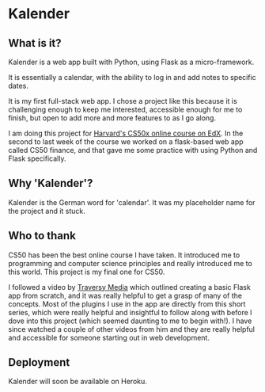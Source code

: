 # Kalender

## What is it?

Kalender is a web app built with Python, using Flask as a micro-framework.

It is essentially a calendar, with the ability to log in and add notes to specific dates.

It is my first full-stack web app. I chose a project like this because it is challenging enough to keep me interested, accessible enough for me to finish, but open to add more and more features to as I go along.

I am doing this project for [Harvard's CS50x online course on EdX](https://www.edx.org/course/cs50s-introduction-computer-science-harvardx-cs50x). In the second to last week of the course we worked on a flask-based web app called CS50 finance, and that gave me some practice with using Python and Flask specifically.

## Why 'Kalender'?

Kalender is the German word for 'calendar'. It was my placeholder name for the project and it stuck.

## Who to thank

CS50 has been the best online course I have taken. It introduced me to programming and computer science principles and really introduced me to this world. This project is my final one for CS50.

I followed a video by [Traversy Media](https://www.youtube.com/channel/UC29ju8bIPH5as8OGnQzwJyA) which outlined creating a basic Flask app from scratch, and it was really helpful to get a grasp of many of the concepts. Most of the plugins I use in the app are directly from this short series, which were really helpful and insightful to follow along with before I dove into this project (which seemed daunting to me to begin with!). I have since watched a couple of other videos from him and they are really helpful and accessible for someone starting out in web development.

## Deployment

Kalender will soon be available on Heroku.
